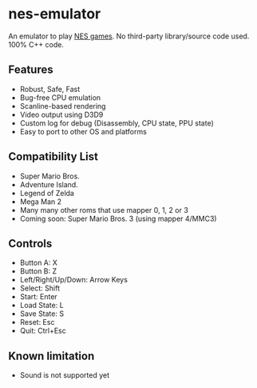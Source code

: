 # nes-emulator
An emulator to play [NES games](https://en.wikipedia.org/wiki/List_of_Nintendo_Entertainment_System_games). No third-party library/source code used. 100% C++ code.

## Features
* Robust, Safe, Fast
* Bug-free CPU emulation
* Scanline-based rendering
* Video output using D3D9
* Custom log for debug (Disassembly, CPU state, PPU state)
* Easy to port to other OS and platforms

## Compatibility List
* Super Mario Bros.
* Adventure Island.
* Legend of Zelda
* Mega Man 2
* Many many other roms that use mapper 0, 1, 2 or 3
* Coming soon: Super Mario Bros. 3 (using mapper 4/MMC3)

## Controls
* Button A: X
* Button B: Z
* Left/Right/Up/Down: Arrow Keys
* Select: Shift
* Start: Enter
* Load State: L
* Save State: S
* Reset: Esc
* Quit: Ctrl+Esc

## Known limitation
* Sound is not supported yet